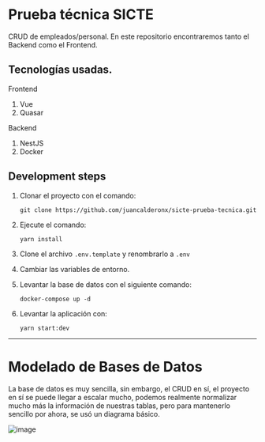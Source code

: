 # Prueba técnica SICTE
CRUD de empleados/personal. En este repositorio encontraremos tanto el Backend como el Frontend.

## Tecnologías usadas.

Frontend
1. Vue
2. Quasar

Backend
1. NestJS
2. Docker

## Development steps

1. Clonar el proyecto con el comando:
    ```
    git clone https://github.com/juancalderonx/sicte-prueba-tecnica.git
    ```  

2. Ejecute el comando:
    ```
    yarn install
    ```

3. Clone el archivo ```.env.template``` y renombrarlo a ```.env```

4. Cambiar las variables de entorno.

5. Levantar la base de datos con el siguiente comando:
   
    ```
    docker-compose up -d
    ``` 

6. Levantar la aplicación con:
    ```
    yarn start:dev
    ```
    
---

# Modelado de Bases de Datos

La base de datos es muy sencilla, sin embargo, el CRUD en sí, el proyecto en sí se puede llegar a escalar mucho, podemos realmente normalizar mucho más la información de nuestras tablas, pero para mantenerlo sencillo por ahora, se usó un diagrama básico.

![image](https://user-images.githubusercontent.com/93611614/220108735-43ce86d1-9da6-4a01-b516-0d078407d92c.png)

